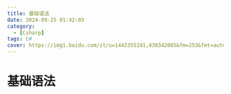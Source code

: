 ```yaml
---
title: 基础语法
date: 2024-09-25 01:42:03
category:
  - [Csharp]
tags: C#
cover: https://img1.baidu.com/it/u=1443355191,438342065&fm=253&fmt=auto&app=138&f=JPEG?w=800&h=500
---
```


# 基础语法
